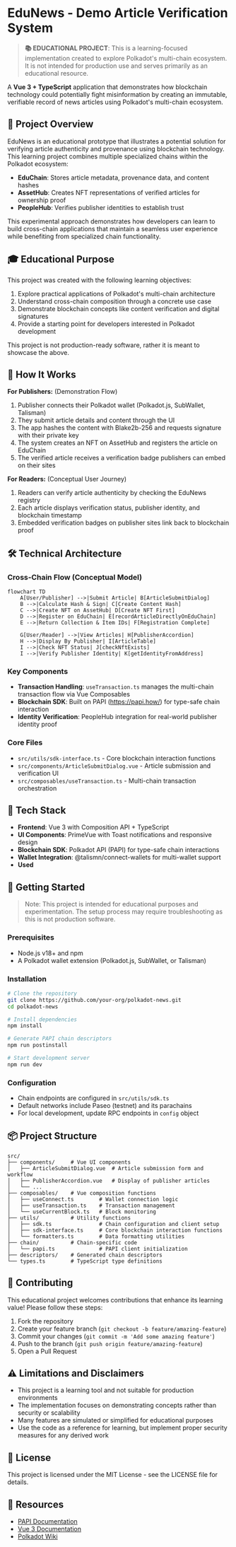 # EduNews - Demo Article Verification System

> **📚 EDUCATIONAL PROJECT**: This is a learning-focused implementation created to explore Polkadot's multi-chain ecosystem. It is not intended for production use and serves primarily as an educational resource.

A **Vue 3 + TypeScript** application that demonstrates how blockchain technology could potentially fight misinformation by creating an immutable, verifiable record of news articles using Polkadot's multi-chain ecosystem.

## 📰 Project Overview

EduNews is an educational prototype that illustrates a potential solution for verifying article authenticity and provenance using blockchain technology. This learning project combines multiple specialized chains within the Polkadot ecosystem:

- **EduChain**: Stores article metadata, provenance data, and content hashes
- **AssetHub**: Creates NFT representations of verified articles for ownership proof
- **PeopleHub**: Verifies publisher identities to establish trust

This experimental approach demonstrates how developers can learn to build cross-chain applications that maintain a seamless user experience while benefiting from specialized chain functionality.

## 🎓 Educational Purpose

This project was created with the following learning objectives:

1. Explore practical applications of Polkadot's multi-chain architecture
2. Understand cross-chain composition through a concrete use case
3. Demonstrate blockchain concepts like content verification and digital signatures
4. Provide a starting point for developers interested in Polkadot development

This project is not production-ready software, rather it is meant to showcase the above.

## 🔄 How It Works

**For Publishers:** (Demonstration Flow)
1. Publisher connects their Polkadot wallet (Polkadot.js, SubWallet, Talisman)
2. They submit article details and content through the UI
3. The app hashes the content with Blake2b-256 and requests signature with their private key
4. The system creates an NFT on AssetHub and registers the article on EduChain
5. The verified article receives a verification badge publishers can embed on their sites

**For Readers:** (Conceptual User Journey)
1. Readers can verify article authenticity by checking the EduNews registry
2. Each article displays verification status, publisher identity, and blockchain timestamp
3. Embedded verification badges on publisher sites link back to blockchain proof

## 🛠️ Technical Architecture

### Cross-Chain Flow (Conceptual Model)

```mermaid
flowchart TD
    A[User/Publisher] -->|Submit Article| B[ArticleSubmitDialog]
    B -->|Calculate Hash & Sign| C[Create Content Hash]
    C -->|Create NFT on AssetHub| D[Create NFT First]
    D -->|Register on EduChain| E[recordArticleDirectlyOnEduChain]
    E -->|Return Collection & Item IDs| F[Registration Complete]
    
    G[User/Reader] -->|View Articles| H[PublisherAccordion]
    H -->|Display By Publisher| I[ArticleTable]
    I -->|Check NFT Status| J[checkNftExists]
    I -->|Verify Publisher Identity| K[getIdentityFromAddress]
```

### Key Components
- **Transaction Handling**: `useTransaction.ts` manages the multi-chain transaction flow via Vue Composables
- **Blockchain SDK**: Built on PAPI (https://papi.how/) for type-safe chain interaction
- **Identity Verification**: PeopleHub integration for real-world publisher identity proof

### Core Files
- `src/utils/sdk-interface.ts` - Core blockchain interaction functions
- `src/components/ArticleSubmitDialog.vue` - Article submission and verification UI
- `src/composables/useTransaction.ts` - Multi-chain transaction orchestration

## 🧩 Tech Stack

- **Frontend**: Vue 3 with Composition API + TypeScript
- **UI Components**: PrimeVue with Toast notifications and responsive design
- **Blockchain SDK**: Polkadot API (PAPI) for type-safe chain interactions
- **Wallet Integration**: @talismn/connect-wallets for multi-wallet support
- **Used** 

## 🚀 Getting Started

> Note: This project is intended for educational purposes and experimentation. The setup process may require troubleshooting as this is not production software.

### Prerequisites
- Node.js v18+ and npm
- A Polkadot wallet extension (Polkadot.js, SubWallet, or Talisman)

### Installation
```bash
# Clone the repository
git clone https://github.com/your-org/polkadot-news.git
cd polkadot-news

# Install dependencies
npm install

# Generate PAPI chain descriptors
npm run postinstall

# Start development server
npm run dev
```

### Configuration
- Chain endpoints are configured in `src/utils/sdk.ts`
- Default networks include Paseo (testnet) and its parachains
- For local development, update RPC endpoints in `config` object

## 📦 Project Structure

```
src/
├── components/     # Vue UI components
│   ├── ArticleSubmitDialog.vue  # Article submission form and workflow
│   ├── PublisherAccordion.vue   # Display of publisher articles
│   └── ...
├── composables/    # Vue composition functions
│   ├── useConnect.ts        # Wallet connection logic
│   ├── useTransaction.ts    # Transaction management
│   └── useCurrentBlock.ts   # Block monitoring
├── utils/          # Utility functions
│   ├── sdk.ts               # Chain configuration and client setup
│   ├── sdk-interface.ts     # Core blockchain interaction functions
│   └── formatters.ts        # Data formatting utilities
├── chain/          # Chain-specific code
│   └── papi.ts              # PAPI client initialization
├── descriptors/    # Generated chain descriptors
└── types.ts        # TypeScript type definitions
```

## 🤝 Contributing

This educational project welcomes contributions that enhance its learning value! Please follow these steps:

1. Fork the repository
2. Create your feature branch (`git checkout -b feature/amazing-feature`)
3. Commit your changes (`git commit -m 'Add some amazing feature'`)
4. Push to the branch (`git push origin feature/amazing-feature`)
5. Open a Pull Request

## ⚠️ Limitations and Disclaimers

- This project is a learning tool and not suitable for production environments
- The implementation focuses on demonstrating concepts rather than security or scalability
- Many features are simulated or simplified for educational purposes
- Use the code as a reference for learning, but implement proper security measures for any derived work

## 📄 License

This project is licensed under the MIT License - see the LICENSE file for details.

## 🔗 Resources

- [PAPI Documentation](https://papi.how/)
- [Vue 3 Documentation](https://vuejs.org/)
- [Polkadot Wiki](https://wiki.polkadot.network/)